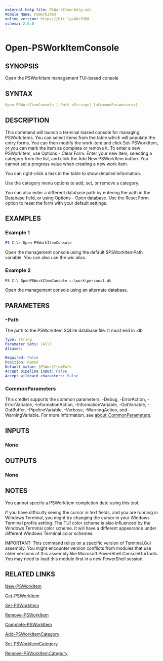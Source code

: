 ```yaml
---
external help file: PSWorkItem-help.xml
Module Name: PSWorkItem
online version: https://bit.ly/48zfOB8
schema: 2.0.0
---
```


# Open-PSWorkItemConsole

## SYNOPSIS

Open the PSWorkItem management TUI-based console

## SYNTAX

```yaml
Open-PSWorkItemConsole [-Path <String>] [<CommonParameters>]
```

## DESCRIPTION

This command will launch a terminal-based console for managing PSWorkItems. You can select items from the table which will populate the entry forms. You can then modify the work item and click Set-PSWorkItem, or you can mark the item as complete or remove it. To enter a new PSWorkItem, use Options - Clear Form. Enter your new item, selecting a category from the list, and click the Add New PSWorkItem button. You cannot set a progress value when creating a new work item.

You can right-click a task in the table to show detailed information.

Use the category menu options to add, set, or remove a category.

You can also enter a different database path by entering the path in the Database field, or using Options - Open database. Use the Reset Form option to reset the form with your default settings.

## EXAMPLES

### Example 1

```powershell
PS C:\> Open-PSWorkItemConsole
```

Open the management console using the default $PSWorkItemPath variable. You can also use the wic alias.

### Example 2

```powershell
PS C:\ OpenPSWorkItemConsole c:\work\personal.db
```

Open the management console using an alternate database.

## PARAMETERS

### -Path

The path to the PSWorkItem SQLite database file. It must end in .db

```yaml
Type: String
Parameter Sets: (All)
Aliases:

Required: False
Position: Named
Default value: $PSWorkItemPath
Accept pipeline input: False
Accept wildcard characters: False
```

### CommonParameters

This cmdlet supports the common parameters: -Debug, -ErrorAction, -ErrorVariable, -InformationAction, -InformationVariable, -OutVariable, -OutBuffer, -PipelineVariable, -Verbose, -WarningAction, and -WarningVariable. For more information, see [about_CommonParameters](http://go.microsoft.com/fwlink/?LinkID=113216).

## INPUTS

### None

## OUTPUTS

### None

## NOTES

You cannot specify a PSWorkItem completion date using this tool.

If you have difficulty seeing the cursor in text fields, and you are running in Windows Terminal, you might try changing the cursor in your Windows Terminal profile setting. The TUI color scheme is also influenced by the Windows Terminal color scheme. It will have a different appearance under different Windows Terminal color schemes.

IMPORTANT: This command relies on a specific version of Terminal.Gui assembly. You might encounter version conflicts from modules that use older versions of this assembly like Microsoft.PowerShell.ConsoleGuiTools. You may need to load this module first in a new PowerShell session.

## RELATED LINKS

[New-PSWorkItem](New-PSWorkItem.md)

[Get-PSWorkItem](Get-PSWorkItem.md)

[Set-PSWorkItem](Set-PSWorkItem.md)

[Remove-PSWorkItem](Remove-PSWorkItem.md)

[Complete-PSWorkItem](Complete-PSWorkItem.md)

[Add-PSWorkItemCategory](Add-PSWorkItemCategory.md)

[Set-PSWorkItemCategory](Set-PSWorkItemCategory.md)

[Remove-PSWorkItemCategory](Remove-PSWorkItemCategory.md)
